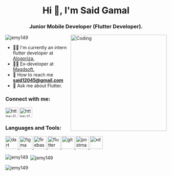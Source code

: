 <h1 align="center">Hi 👋, I'm Said Gamal</h1>
<h3 align="center">Junior Mobile Developer (Flutter Developer).</h3>
<img align="right" alt="Coding" width="300" src="https://r7q6w9z6.rocketcdn.me/career/wp-content/uploads/2020/03/hello.gif">

<p align="left"> <img src="https://komarev.com/ghpvc/?username=jemy149&label=Profile%20views&color=0e75b6&style=flat" alt="jemy149" /> </p>

 
- 🧑‍💻 I'm currently an intern flutter developer at [Alogoriza.](https://algoriza.com/)
- 🧑‍💻 Ex-developer at [Magdsoft.](https://www.magdsoft.com/)
- 📨 How to reach me **said12045@gmail.com**
- 💬 Ask me about Flutter.





<h3 align="left">Connect with me:</h3>
<p align="left">
<a href="https://linkedin.com/in/https://www.linkedin.com/in/said-gamal-218331190/" target="blank"><img align="center" src="https://raw.githubusercontent.com/rahuldkjain/github-profile-readme-generator/master/src/images/icons/Social/linked-in-alt.svg" alt="https://www.linkedin.com/in/said-gamal-218331190/" height="30" width="40" /></a>
<a href="https://fb.com/https://www.facebook.com/said.easaa.7/" target="blank"><img align="center" src="https://raw.githubusercontent.com/rahuldkjain/github-profile-readme-generator/master/src/images/icons/Social/facebook.svg" alt="https://www.facebook.com/said.easaa.7/" height="30" width="40" /></a>
</p>

<h3 align="left">Languages and Tools:</h3>
<p align="left"> <a href="https://dart.dev" target="_blank" rel="noreferrer"> <img src="https://www.vectorlogo.zone/logos/dartlang/dartlang-icon.svg" alt="dart" width="40" height="40"/> </a> <a href="https://www.figma.com/" target="_blank" rel="noreferrer"> <img src="https://www.vectorlogo.zone/logos/figma/figma-icon.svg" alt="figma" width="40" height="40"/> </a> <a href="https://firebase.google.com/" target="_blank" rel="noreferrer"> <img src="https://www.vectorlogo.zone/logos/firebase/firebase-icon.svg" alt="firebase" width="40" height="40"/> </a> <a href="https://flutter.dev" target="_blank" rel="noreferrer"> <img src="https://www.vectorlogo.zone/logos/flutterio/flutterio-icon.svg" alt="flutter" width="40" height="40"/> </a> <a href="https://git-scm.com/" target="_blank" rel="noreferrer"> <img src="https://www.vectorlogo.zone/logos/git-scm/git-scm-icon.svg" alt="git" width="40" height="40"/> </a> <a href="https://postman.com" target="_blank" rel="noreferrer"> <img src="https://www.vectorlogo.zone/logos/getpostman/getpostman-icon.svg" alt="postman" width="40" height="40"/> </a> <a href="https://www.adobe.com/products/xd.html" target="_blank" rel="noreferrer"> <img src="https://cdn.worldvectorlogo.com/logos/adobe-xd.svg" alt="xd" width="40" height="40"/> </a> </p>

<p><img align="left" src="https://github-readme-stats.vercel.app/api/top-langs?username=jemy149&show_icons=true&locale=en&layout=compact" alt="jemy149" /></p>

<p>&nbsp;<img align="center" src="https://github-readme-stats.vercel.app/api?username=jemy149&show_icons=true&locale=en" alt="jemy149" /></p>

<p><img align="center" src="https://github-readme-streak-stats.herokuapp.com/?user=jemy149&" alt="jemy149" /></p>
